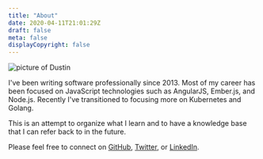```yaml
---
title: "About"
date: 2020-04-11T21:01:29Z
draft: false
meta: false
displayCopyright: false
---
```


![picture of Dustin](https://s.gravatar.com/avatar/d75dd9891b57563dd25b3e2f15cad676?s=300)

I've been writing software professionally since 2013. Most of my career has been focused on
JavaScript technologies such as AngularJS, Ember.js, and Node.js. Recently I've transitioned
to focusing more on Kubernetes and Golang.

This is an attempt to organize what I learn and to have a knowledge base that I can refer
back to in the future.

Please feel free to connect on [GitHub](https://github.com/dustinspecker), [Twitter](https://twitter.com/dustinspecker), or [LinkedIn](https://www.linkedin.com/in/dustin-specker/).
